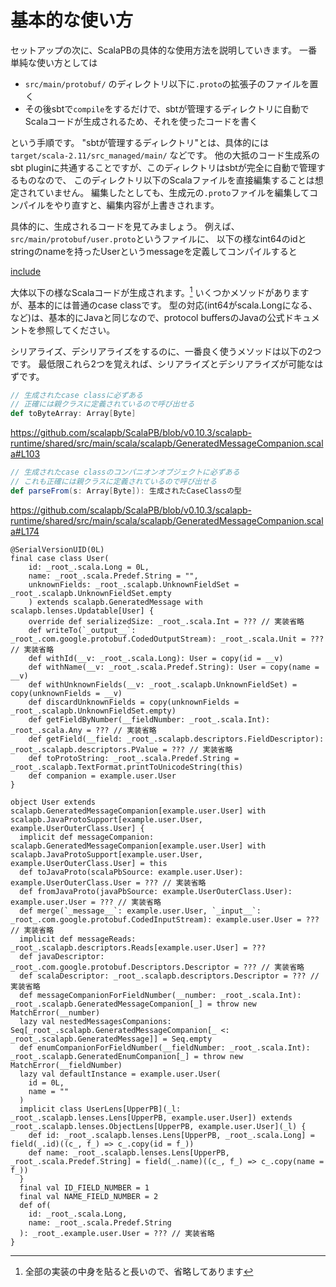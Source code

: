 # 基本的な使い方

セットアップの次に、ScalaPBの具体的な使用方法を説明していきます。
一番単純な使い方としては

- `src/main/protobuf/` のディレクトリ以下に`.proto`の拡張子のファイルを置く
- その後sbtで`compile`をするだけで、sbtが管理するディレクトリに自動でScalaコードが生成されるため、それを使ったコードを書く

という手順です。
"sbtが管理するディレクトリ"とは、具体的には`target/scala-2.11/src_managed/main/`
などです。
他の大抵のコード生成系のsbt pluginに共通することですが、このディレクトリはsbtが完全に自動で管理するものなので、
このディレクトリ以下のScalaファイルを直接編集することは想定されていません。
編集したとしても、生成元の`.proto`ファイルを編集してコンパイルをやり直すと、編集内容が上書きされます。


具体的に、生成されるコードを見てみましょう。
例えば、`src/main/protobuf/user.proto`というファイルに、
以下の様なint64のidとstringのnameを持ったUserというmessageを定義してコンパイルすると

[include](main/protobuf/user.proto)

大体以下の様なScalaコードが生成されます。[^generated-code]
いくつかメソッドがありますが、基本的には普通のcase classです。
型の対応(int64がscala.Longになる、など)は、基本的にJavaと同じなので、protocol buffersのJavaの公式ドキュメントを参照してください。

シリアライズ、デシリアライズをするのに、一番良く使うメソッドは以下の2つです。
最低限これら2つを覚えれば、シリアライズとデシリアライズが可能なはずです。

```scala
// 生成されたcase classに必ずある
// 正確には親クラスに定義されているので呼び出せる
def toByteArray: Array[Byte]
```

https://github.com/scalapb/ScalaPB/blob/v0.10.3/scalapb-runtime/shared/src/main/scala/scalapb/GeneratedMessageCompanion.scala#L103

```scala
// 生成されたcase classのコンパニオンオブジェクトに必ずある
// これも正確には親クラスに定義されているので呼び出せる
def parseFrom(s: Array[Byte]): 生成されたCaseClassの型
```

https://github.com/scalapb/ScalaPB/blob/v0.10.3/scalapb-runtime/shared/src/main/scala/scalapb/GeneratedMessageCompanion.scala#L174


```tut:silent
@SerialVersionUID(0L)
final case class User(
    id: _root_.scala.Long = 0L,
    name: _root_.scala.Predef.String = "",
    unknownFields: _root_.scalapb.UnknownFieldSet = _root_.scalapb.UnknownFieldSet.empty
    ) extends scalapb.GeneratedMessage with scalapb.lenses.Updatable[User] {
    override def serializedSize: _root_.scala.Int = ??? // 実装省略
    def writeTo(`_output__`: _root_.com.google.protobuf.CodedOutputStream): _root_.scala.Unit = ??? // 実装省略
    def withId(__v: _root_.scala.Long): User = copy(id = __v)
    def withName(__v: _root_.scala.Predef.String): User = copy(name = __v)
    def withUnknownFields(__v: _root_.scalapb.UnknownFieldSet) = copy(unknownFields = __v)
    def discardUnknownFields = copy(unknownFields = _root_.scalapb.UnknownFieldSet.empty)
    def getFieldByNumber(__fieldNumber: _root_.scala.Int): _root_.scala.Any = ??? // 実装省略
    def getField(__field: _root_.scalapb.descriptors.FieldDescriptor): _root_.scalapb.descriptors.PValue = ??? // 実装省略
    def toProtoString: _root_.scala.Predef.String = _root_.scalapb.TextFormat.printToUnicodeString(this)
    def companion = example.user.User
}

object User extends scalapb.GeneratedMessageCompanion[example.user.User] with scalapb.JavaProtoSupport[example.user.User, example.UserOuterClass.User] {
  implicit def messageCompanion: scalapb.GeneratedMessageCompanion[example.user.User] with scalapb.JavaProtoSupport[example.user.User, example.UserOuterClass.User] = this
  def toJavaProto(scalaPbSource: example.user.User): example.UserOuterClass.User = ??? // 実装省略
  def fromJavaProto(javaPbSource: example.UserOuterClass.User): example.user.User = ??? // 実装省略
  def merge(`_message__`: example.user.User, `_input__`: _root_.com.google.protobuf.CodedInputStream): example.user.User = ??? // 実装省略
  implicit def messageReads: _root_.scalapb.descriptors.Reads[example.user.User] = ??? 
  def javaDescriptor: _root_.com.google.protobuf.Descriptors.Descriptor = ??? // 実装省略
  def scalaDescriptor: _root_.scalapb.descriptors.Descriptor = ??? // 実装省略
  def messageCompanionForFieldNumber(__number: _root_.scala.Int): _root_.scalapb.GeneratedMessageCompanion[_] = throw new MatchError(__number)
  lazy val nestedMessagesCompanions: Seq[_root_.scalapb.GeneratedMessageCompanion[_ <: _root_.scalapb.GeneratedMessage]] = Seq.empty
  def enumCompanionForFieldNumber(__fieldNumber: _root_.scala.Int): _root_.scalapb.GeneratedEnumCompanion[_] = throw new MatchError(__fieldNumber)
  lazy val defaultInstance = example.user.User(
    id = 0L,
    name = ""
  )
  implicit class UserLens[UpperPB](_l: _root_.scalapb.lenses.Lens[UpperPB, example.user.User]) extends _root_.scalapb.lenses.ObjectLens[UpperPB, example.user.User](_l) {
    def id: _root_.scalapb.lenses.Lens[UpperPB, _root_.scala.Long] = field(_.id)((c_, f_) => c_.copy(id = f_))
    def name: _root_.scalapb.lenses.Lens[UpperPB, _root_.scala.Predef.String] = field(_.name)((c_, f_) => c_.copy(name = f_))
  }
  final val ID_FIELD_NUMBER = 1
  final val NAME_FIELD_NUMBER = 2
  def of(
    id: _root_.scala.Long,
    name: _root_.scala.Predef.String
  ): _root_.example.user.User = ??? // 実装省略
}
```


[^generated-code]: 全部の実装の中身を貼ると長いので、省略してあります
